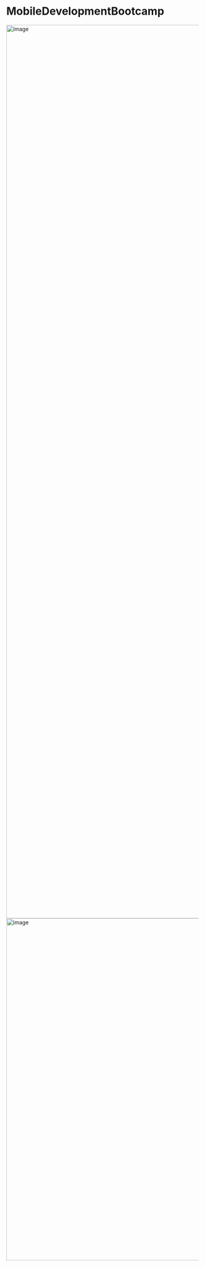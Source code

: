 # MobileDevelopmentBootcamp

<img width="1080" height="2340" alt="image" src="https://github.com/user-attachments/assets/0cf011ce-4937-442a-aae2-ef2f6000a4e0" />
<img width="513" height="896" alt="image" src="https://github.com/user-attachments/assets/fe586827-10fe-4ebf-bfb0-8b12a616dac9" />
